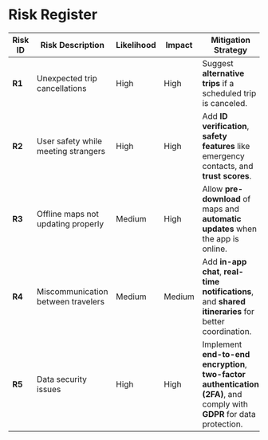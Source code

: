 # Risk Register

| **Risk ID** | **Risk Description**                       | **Likelihood** | **Impact** | **Mitigation Strategy**                            |
|-------------|-------------------------------------------|----------------|------------|----------------------------------------------------|
| **R1**      | Unexpected trip cancellations             | High           | High       | Suggest **alternative trips** if a scheduled trip is canceled. |
| **R2**      | User safety while meeting strangers       | High           | High       | Add **ID verification**, **safety features** like emergency contacts, and **trust scores**. |
| **R3**      | Offline maps not updating properly       | Medium         | High       | Allow **pre-download** of maps and **automatic updates** when the app is online. |
| **R4**      | Miscommunication between travelers       | Medium         | Medium     | Add **in-app chat**, **real-time notifications**, and **shared itineraries** for better coordination. |
| **R5**      | Data security issues                     | High           | High       | Implement **end-to-end encryption**, **two-factor authentication (2FA)**, and comply with **GDPR** for data protection. |
